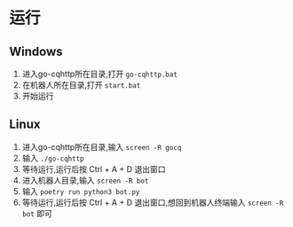 # 运行
## Windows
1. 进入go-cqhttp所在目录,打开 `go-cqhttp.bat`
2. 在机器人所在目录,打开 `start.bat`  
3. 开始运行

## Linux  
1. 进入go-cqhttp所在目录,输入 `screen -R gocq`
2. 输入 `./go-cqhttp`
3. 等待运行,运行后按 Ctrl + A + D 退出窗口
4. 进入机器人目录,输入 `screen -R bot`
5. 输入 `poetry run python3 bot.py`
6. 等待运行,运行后按 Ctrl + A + D 退出窗口,想回到机器人终端输入 `screen -R bot` 即可

